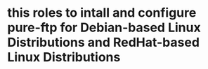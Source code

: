 # this roles to intall and configure pure-ftp for Debian-based Linux Distributions and RedHat-based Linux Distributions 
